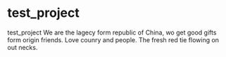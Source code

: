 # test_project
test_project
We are the lagecy form republic of China, wo get good gifts form origin friends.
Love counry and people. The fresh red tie flowing on out necks.
